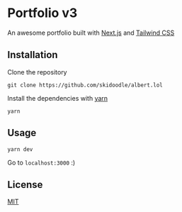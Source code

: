 # Portfolio v3

An awesome portfolio built with [Next.js](https://nextjs.org/) and [Tailwind CSS](https://tailwindcss.com/)

## Installation

Clone the repository

```
git clone https://github.com/skidoodle/albert.lol
```

Install the dependencies with [yarn](https://yarnpkg.com/)

```
yarn
```

## Usage

```
yarn dev
```

Go to `localhost:3000` :)

## License

[MIT](https://choosealicense.com/licenses/mit/)
